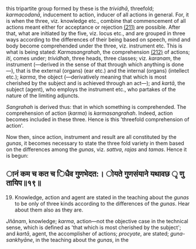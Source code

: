 this tripartite group formed by these is the *trividhā*, threefold; *karmacodanā*, inducement to action, inducer of all actions in general. For, it is when the three, viz. knowledge etc., combine that commencement of all actions meant either for acceptance or rejection [\(211\)](#page--1-0) are possible. After that, what are initiated by the five, viz. locus etc., and are grouped in three ways according to the differences of their being based on speech, mind and body become comprehended under the three, viz. instrument etc. This is what is being stated: *Karmasangrahah*, the comprehension [\(212\)](#page--1-1) of actions; *iti*, comes under; *trividhah*, three heads, three classes; viz. *karanam*, the instrument (—derived in the sense of that through which anything is done—), that is the external (organs) (ear etc.) and the internal (organs) (intellect etc.); *karma*, the object (—derivatively meaning that which is most cherished by the subject and is achieved through an act—); and *kartā*, the subject (agent), who employs the instrument etc., who partakes of the nature of the limiting adjuncts.

*Sangrahah* is derived thus: that in which something is comprehended. The comprehension of action (*karma*) is *karmasangrahah*. Indeed, action becomes included in these three. Hence is this 'threefold comprehension of action'.

Now then, since action, instrument and result are all constituted by the *gunas*, it becomes necessary to state the three fold variety in them based on the differences among the *gunas*, viz. *sattva*, *rajas* and *tamas*. Hence it is begun:

## ानं कम च कत च िधैव गुणभेदत:। ोयते गुणसंयाने यथावछ ृ णु तायिप॥१९॥

19. Knowledge, action and agent are stated in the teaching about the *gunas* to be only of three kinds according to the differences of the *gunas*. Hear about them also as they are.

*Jñānam*, knowledge; *karma*, action—not the objective case in the technical sense, which is defined as 'that which is most cherished by the subject'; and *kartā*, agent, the accomplisher of actions; *procyate*, are stated; *guna-sankhyāne*, in the teaching about the *gunas*, in the